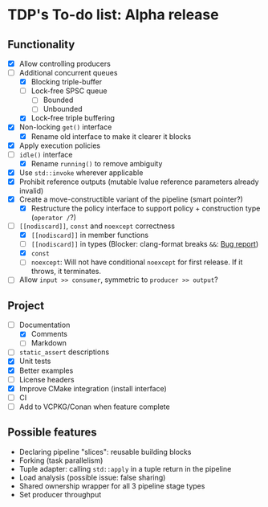 # TDP's To-do list: Alpha release

## Functionality

- [x] Allow controlling producers
- [ ] Additional concurrent queues
  - [x] Blocking triple-buffer
  - [ ] Lock-free SPSC queue
    - [ ] Bounded
    - [ ] Unbounded
  - [x] Lock-free triple buffering
- [x] Non-locking `get()` interface
  - [x] Rename old interface to make it clearer it blocks
- [x] Apply execution policies
- [ ] `idle()` interface
  - [x] Rename `running()` to remove ambiguity
- [x] Use `std::invoke` wherever applicable
- [x] Prohibit reference outputs (mutable lvalue reference parameters already invalid)
- [x] Create a move-constructible variant of the pipeline (smart pointer?)
  - [x] Restructure the policy interface to support policy + construction type (`operator /`?)
- [ ] `[[nodiscard]]`, `const` and `noexcept` correctness
  - [x] `[[nodiscard]]` in member functions
  - [ ] `[[nodiscard]]` in types (Blocker: clang-format breaks `&&`: [Bug report](https://bugs.llvm.org/show_bug.cgi?id=45942))
  - [x] `const`
  - [ ] `noexcept`: Will not have conditional `noexcept` for first release. If it throws, it terminates.
- [ ] Allow `input >> consumer`, symmetric to `producer >> output`?

## Project

- [ ] Documentation
  - [x] Comments
  - [ ] Markdown
- [ ] `static_assert` descriptions
- [x] Unit tests
- [x] Better examples
- [ ] License headers
- [x] Improve CMake integration (install interface)
- [ ] CI
- [ ] Add to VCPKG/Conan when feature complete

## Possible features

- Declaring pipeline "slices": reusable building blocks
- Forking (task parallelism)
- Tuple adapter: calling `std::apply` in a tuple return in the pipeline
- Load analysis (possible issue: false sharing)
- Shared ownership wrapper for all 3 pipeline stage types
- Set producer throughput